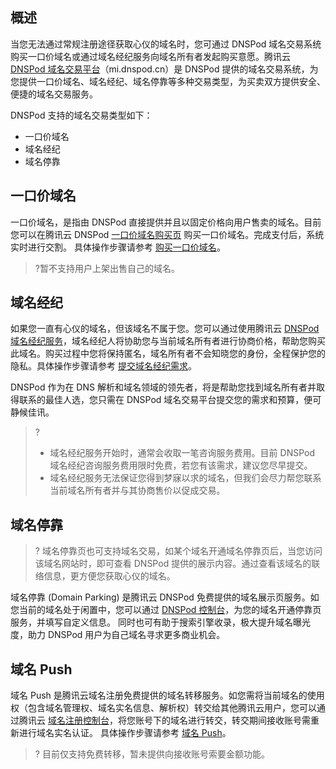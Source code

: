 ## 概述
当您无法通过常规注册途径获取心仪的域名时，您可通过 DNSPod 域名交易系统购买一口价域名或通过域名经纪服务向域名所有者发起购买意愿。腾讯云 [DNSPod 域名交易平台](https://www.dnspod.cn/promo/mi)（mi.dnspod.cn）是 DNSPod 提供的域名交易系统，为您提供一口价域名、域名经纪、域名停靠等多种交易类型，为买卖双方提供安全、便捷的域名交易服务。

DNSPod 支持的域名交易类型如下：
- 一口价域名
- 域名经纪
- 域名停靠

## 一口价域名
一口价域名，是指由 DNSPod 直接提供并且以固定价格向用户售卖的域名。目前您可以在腾讯云 DNSPod [一口价域名购买页](https://mi.dnspod.cn/buynow?source=DNSPod&page=transactionlandingpage) 购买一口价域名。完成支付后，系统实时进行交割。
具体操作步骤请参考 [购买一口价域名](https://cloud.tencent.com/document/product/242/56097)。
>?暂不支持用户上架出售自己的域名。

## 域名经纪
如果您一直有心仪的域名，但该域名不属于您。您可以通过使用腾讯云 [DNSPod 域名经纪服务](https://console.dnspod.cn/transaction/buyer/broker)，域名经纪人将协助您与当前域名所有者进行协商价格，帮助您购买此域名。购买过程中您将保持匿名，域名所有者不会知晓您的身份，全程保护您的隐私。具体操作步骤请参考 [提交域名经纪需求](https://cloud.tencent.com/document/product/242/56098)。

DNSPod 作为在 DNS 解析和域名领域的领先者，将是帮助您找到域名所有者并取得联系的最佳人选，您只需在 DNSPod 域名交易平台提交您的需求和预算，便可静候佳讯。

>?
>- 域名经纪服务开始时，通常会收取一笔咨询服务费用。目前 DNSPod 域名经纪咨询服务费用限时免费，若您有该需求，建议您尽早提交。
>- 域名经纪服务无法保证您得到梦寐以求的域名，但我们会尽力帮您联系当前域名所有者并与其协商售价以促成交易。

## 域名停靠
>? 域名停靠页也可支持域名交易，如某个域名开通域名停靠页后，当您访问该域名网站时，即可查看 DNSPod 提供的展示内容。通过查看该域名的联络信息，更方便您获取心仪的域名。
>
域名停靠 (Domain Parking) 是腾讯云 DNSPod 免费提供的域名展示页服务。如您当前的域名处于闲置中，您可以通过 [DNSPod 控制台](https://console.dnspod.cn/dns/parking)，为您的域名开通停靠页服务，并填写自定义信息。
同时也可有助于搜索引擎收录，极大提升域名曝光度，助力 DNSPod 用户为自己域名寻求更多商业机会。

## 域名 Push
域名 Push 是腾讯云域名注册免费提供的域名转移服务。如您需将当前域名的使用权（包含域名管理权、域名实名信息、解析权）转交给其他腾讯云用户，您可以通过腾讯云 [域名注册控制台](https://console.cloud.tencent.com/domain/push)，将您账号下的域名进行转交，转交期间接收账号需重新进行域名实名认证。
具体操作步骤请参考 [域名 Push](https://cloud.tencent.com/document/product/242/58051)。
>? 目前仅支持免费转移，暂未提供向接收账号索要金额功能。
